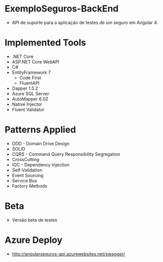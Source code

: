 # ExemploSeguros-BackEnd

- API de suporte para a aplicação de testes de um seguro em Angular 4.

# Implemented Tools
- .NET Core
- ASP.NET Core WebAPI
- C#
- EntityFramework 7
   - Code First
   - FluentAPI
- Dapper 1.5.2
- Azure SQL Server
- AutoMapper 6.02
- Native Injector
- Fluent Validator

# Patterns Applied
- DDD - Domain Drive Design
- SOLID
- CQRS - Command Query Responsibility Segregation
- CrossCutting
- IOC - Dependency Injection
- Self-Validation
- Event Sourcing
- Service Bus
- Factory Methods

# Beta

- Versão beta de testes

# Azure Deploy

- http://angularseguros-api.azurewebsites.net/swagger/
